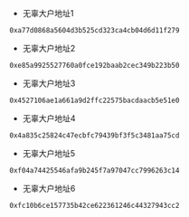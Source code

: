 * 无辜大户地址1

```
0xa77d0868a5604d3b525cd323ca4cb04d6d11f279
```

* 无辜大户地址2

```
0xe85a9925527760a0fce192baab2cec349b223b50
```

* 无辜大户地址3

```
0x4527106ae1a661a9d2ffc22575bacdaacb5e51e0
```

* 无辜大户地址4

```
0x4a835c25824c47ecbfc79439bf3f5c3481aa75cd
```

* 无辜大户地址5

```
0xf04a74425546afa9b245f7a97047cc7996263c14
```

* 无辜大户地址6

```
0xfc10b6ce157735b42ce622361246c44327943cc2
```